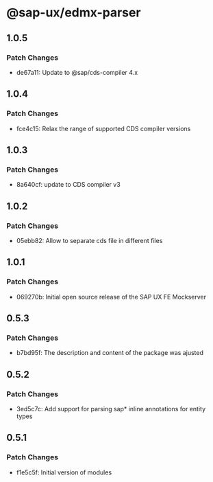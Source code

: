 # @sap-ux/edmx-parser

## 1.0.5

### Patch Changes

-   de67a11: Update to @sap/cds-compiler 4.x

## 1.0.4

### Patch Changes

-   fce4c15: Relax the range of supported CDS compiler versions

## 1.0.3

### Patch Changes

-   8a640cf: update to CDS compiler v3

## 1.0.2

### Patch Changes

-   05ebb82: Allow to separate cds file in different files

## 1.0.1

### Patch Changes

-   069270b: Initial open source release of the SAP UX FE Mockserver

## 0.5.3

### Patch Changes

-   b7bd95f: The description and content of the package was ajusted

## 0.5.2

### Patch Changes

-   3ed5c7c: Add support for parsing sap\* inline annotations for entity types

## 0.5.1

### Patch Changes

-   f1e5c5f: Initial version of modules
